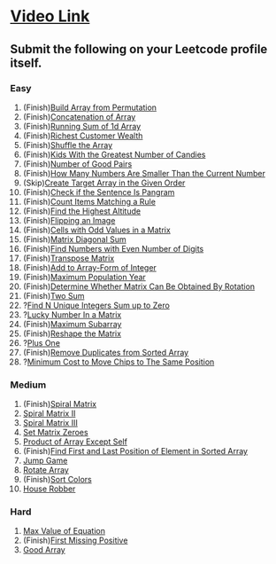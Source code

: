# [Video Link](https://youtu.be/n60Dn0UsbEk)

## Submit the following on your Leetcode profile itself.

### Easy
1. (Finish)[Build Array from Permutation](https://leetcode.com/problems/build-array-from-permutation/)
2. (Finish)[Concatenation of Array](https://leetcode.com/problems/concatenation-of-array/)
3. (Finish)[Running Sum of 1d Array](https://leetcode.com/problems/running-sum-of-1d-array/)
4. (Finish)[Richest Customer Wealth](https://leetcode.com/problems/richest-customer-wealth/)
5. (Finish)[Shuffle the Array](https://leetcode.com/problems/shuffle-the-array/)
6. (Finish)[Kids With the Greatest Number of Candies](https://leetcode.com/problems/kids-with-the-greatest-number-of-candies/)
7. (Finish)[Number of Good Pairs](https://leetcode.com/problems/number-of-good-pairs/)
8. (Finish)[How Many Numbers Are Smaller Than the Current Number](https://leetcode.com/problems/how-many-numbers-are-smaller-than-the-current-number/)
9. (Skip)[Create Target Array in the Given Order](https://leetcode.com/problems/create-target-array-in-the-given-order/)
10. (Finish)[Check if the Sentence Is Pangram](https://leetcode.com/problems/check-if-the-sentence-is-pangram/)
11. (Finish)[Count Items Matching a Rule](https://leetcode.com/problems/count-items-matching-a-rule/)
12. (Finish)[Find the Highest Altitude](https://leetcode.com/problems/find-the-highest-altitude/)
13. (Finish)[Flipping an Image](https://leetcode.com/problems/flipping-an-image/)
14. (Finish)[Cells with Odd Values in a Matrix](https://leetcode.com/problems/cells-with-odd-values-in-a-matrix/)
15. (Finish)[Matrix Diagonal Sum](https://leetcode.com/problems/matrix-diagonal-sum/)
16. (Finish)[Find Numbers with Even Number of Digits](https://leetcode.com/problems/find-numbers-with-even-number-of-digits/)
17. (Finish)[Transpose Matrix](https://leetcode.com/problems/transpose-matrix/)
18. (Finish)[Add to Array-Form of Integer](https://leetcode.com/problems/add-to-array-form-of-integer/)
19. (Finish)[Maximum Population Year](https://leetcode.com/problems/maximum-population-year/)
20. (Finish)[Determine Whether Matrix Can Be Obtained By Rotation](https://leetcode.com/problems/determine-whether-matrix-can-be-obtained-by-rotation/)
21. (Finish)[Two Sum](https://leetcode.com/problems/two-sum/)
22. ?[Find N Unique Integers Sum up to Zero](https://leetcode.com/problems/find-n-unique-integers-sum-up-to-zero/)
23. ?[Lucky Number In a Matrix](https://leetcode.com/problems/lucky-numbers-in-a-matrix/)
24. (Finish)[Maximum Subarray](https://leetcode.com/problems/maximum-subarray/)
25. (Finish)[Reshape the Matrix](https://leetcode.com/problems/reshape-the-matrix/)
26. ?[Plus One](https://leetcode.com/problems/plus-one/)
27. (Finish)[Remove Duplicates from Sorted Array](https://leetcode.com/problems/remove-duplicates-from-sorted-array/)
28. ?[Minimum Cost to Move Chips to The Same Position](https://leetcode.com/problems/minimum-cost-to-move-chips-to-the-same-position/)

### Medium
1. (Finish)[Spiral Matrix](https://leetcode.com/problems/spiral-matrix/)
2. [Spiral Matrix II](https://leetcode.com/problems/spiral-matrix-ii/)
3. [Spiral Matrix III](https://leetcode.com/problems/spiral-matrix-iii/)
4. [Set Matrix Zeroes](https://leetcode.com/problems/set-matrix-zeroes/)
5. [Product of Array Except Self](https://leetcode.com/problems/product-of-array-except-self/)
6. (Finish)[Find First and Last Position of Element in Sorted Array](https://leetcode.com/problems/find-first-and-last-position-of-element-in-sorted-array/)
7. [Jump Game](https://leetcode.com/problems/jump-game/)
8. [Rotate Array](https://leetcode.com/problems/rotate-array/)
9. (Finish)[Sort Colors](https://leetcode.com/problems/sort-colors/)
10. [House Robber](https://leetcode.com/problems/house-robber/)

### Hard
1. [Max Value of Equation](https://leetcode.com/problems/max-value-of-equation/)
2. (Finish)[First Missing Positive](https://leetcode.com/problems/first-missing-positive/)
3. [Good Array](https://leetcode.com/problems/check-if-it-is-a-good-array/)
